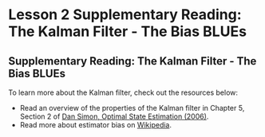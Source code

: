 # Lesson 2 Supplementary Reading: The Kalman Filter - The Bias BLUEs

## Supplementary Reading: The Kalman Filter - The Bias BLUEs

To learn more about the Kalman filter, check out the resources below:

- Read an overview of the properties of the Kalman filter in Chapter 5, Section 2 of [Dan Simon, Optimal State Estimation (2006)](https://onlinelibrary.wiley.com/doi/book/10.1002/0470045345).
- Read more about estimator bias on [Wikipedia](https://en.wikipedia.org/wiki/Bias_of_an_estimator).